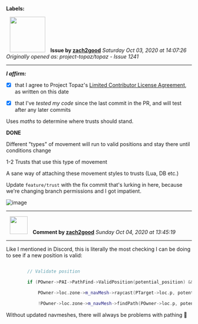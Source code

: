 **Labels:**



<a href="https://github.com/zach2good"><img src="https://avatars3.githubusercontent.com/u/1389729?v=4" width="96" height="96" hspace="10"></img></a> **Issue by [zach2good](https://github.com/zach2good)**
_Saturday Oct 03, 2020 at 14:07:26_
_Originally opened as: project-topaz/topaz - Issue 1241_

----

<!-- place 'x' mark between square [] brackets to affirm: -->
**_I affirm:_**
- [x] that I agree to Project Topaz's [Limited Contributor License Agreement](http://project-topaz.com/blob/release/CONTRIBUTOR_AGREEMENT.md), as written on this date
- [x] that I've _tested my code_ since the last commit in the PR, and will test after any later commits

Uses _maths_ to determine where trusts should stand.

**DONE**
Different "types" of movement will run to valid positions and stay there until conditions change
1-2 Trusts that use this type of movement
A sane way of attaching these movement styles to trusts (Lua, DB etc.)
Update `feature/trust` with the fix commit that's lurking in here, because we're changing branch permissions and I got impatient.

![image](https://user-images.githubusercontent.com/1389729/94993694-7d963d80-059b-11eb-8a8d-595af8bb4c51.png)



----
<a href="https://github.com/zach2good"><img src="https://avatars3.githubusercontent.com/u/1389729?v=4" width="48" height="48" hspace="10"></img></a> **Comment by [zach2good](https://github.com/zach2good)**
_Sunday Oct 04, 2020 at 13:45:19_

----

Like I mentioned in Discord, this is literally the most checking I can be doing to see if a new position is valid:

```cpp
        // Validate position
        if (POwner->PAI->PathFind->ValidPosition(potential_position) &&
            POwner->loc.zone->m_navMesh->raycast(PTarget->loc.p, potential_position) &&
            !POwner->loc.zone->m_navMesh->findPath(POwner->loc.p, potential_position).empty())
```

Without updated navmeshes, there will always be problems with pathing 🤷 
